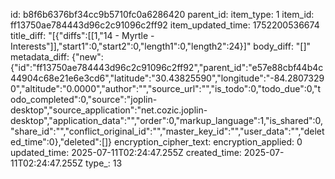 id: b8f6b6376bf34cc9b5710fc0a6286420
parent_id: 
item_type: 1
item_id: ff13750ae784443d96c2c91096c2ff92
item_updated_time: 1752200536674
title_diff: "[{\"diffs\":[[1,\"14  - Myrtle - Interests\"]],\"start1\":0,\"start2\":0,\"length1\":0,\"length2\":24}]"
body_diff: "[]"
metadata_diff: {"new":{"id":"ff13750ae784443d96c2c91096c2ff92","parent_id":"e57e88cbf44b4c44904c68e21e6e3cd6","latitude":"30.43825590","longitude":"-84.28073290","altitude":"0.0000","author":"","source_url":"","is_todo":0,"todo_due":0,"todo_completed":0,"source":"joplin-desktop","source_application":"net.cozic.joplin-desktop","application_data":"","order":0,"markup_language":1,"is_shared":0,"share_id":"","conflict_original_id":"","master_key_id":"","user_data":"","deleted_time":0},"deleted":[]}
encryption_cipher_text: 
encryption_applied: 0
updated_time: 2025-07-11T02:24:47.255Z
created_time: 2025-07-11T02:24:47.255Z
type_: 13